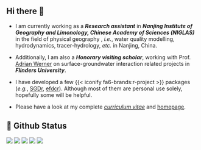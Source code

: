 ## Hi there 👋

- I am currently working as a __*Research assistant*__ in __*Nanjing Institute of Geography and Limonology, Chinese Academy of Sciences (NIGLAS)*__ in the field of physical geography , *i.e.*, water quality modelling, hydrodynamics, tracer-hydrology, *etc.* in Nanjing, China.  

- Additionally, I am also a __*Honorary visiting scholar*__, working with Prof. [Adrian Werner](https://www.flinders.edu.au/people/adrian.werner) on surface-groundwater interaction related projects in __*Flinders University*__.  

- I have developed a few {{< iconify fa6-brands:r-project >}}&nbsp;packages (_e.g._,&nbsp;[SGDr](https://hxfan1227.github.io/SGDr), [efdcr](https://hxfan1227.github.io/efdcr/)). Although most of them are personal use solely, hopefully some will be helpful.

- Please have a look at my complete [_curriculum vitae_](https://hxfan1227.github.io/curriculum-vitae/) and [homepage](https://hxfan1227.github.io/).

## 🥰 Github Status 

![](http://github-profile-summary-cards.vercel.app/api/cards/profile-details?username=hxfan1227&theme=graywhite)
![](http://github-profile-summary-cards.vercel.app/api/cards/repos-per-language?username=hxfan1227&theme=graywhite)
![](http://github-profile-summary-cards.vercel.app/api/cards/most-commit-language?username=hxfan1227&theme=graywhite)
![](http://github-profile-summary-cards.vercel.app/api/cards/stats?username=hxfan1227&theme=graywhite&)
![](http://github-profile-summary-cards.vercel.app/api/cards/productive-time?username=hxfan1227&theme=graywhite&utcOffset=8)